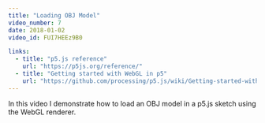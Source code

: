 ```yaml
---
title: "Loading OBJ Model"
video_number: 7
date: 2018-01-02
video_id: FUI7HEEz9B0

links:
  - title: "p5.js reference"
    url: "https://p5js.org/reference/"
  - title: "Getting started with WebGL in p5"
    url: "https://github.com/processing/p5.js/wiki/Getting-started-with-WebGL-in-p5"
---
```

In this video I demonstrate how to load an OBJ model in a p5.js sketch using the WebGL renderer.
